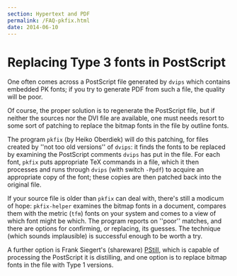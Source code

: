 ```yaml
---
section: Hypertext and PDF
permalink: /FAQ-pkfix.html
date: 2014-06-10
---
```


# Replacing Type 3 fonts in PostScript

One often comes across a PostScript file generated by
`dvips` which contains embedded PK fonts; if you try
to generate PDF from such a file, the quality will be poor.

Of course, the proper solution is to regenerate the PostScript file,
but if neither the sources nor the DVI file are available, one
must needs resort to some sort of patching to replace the bitmap fonts
in the file by outline fonts.

The program `pkfix` (by Heiko Oberdiek) will do this
patching, for files created by ''not too old versions'' of
`dvips`: it finds the fonts to be replaced by examining the
PostScript comments `dvips` has put in the file.  For each
font, `pkfix` puts appropriate TeX commands in a file,
which it then processes and runs through `dvips` (with switch
`-Ppdf`) to acquire an appropriate copy of the font; these copies are
then patched back into the original file.

If your source file is older than `pkfix` can deal with,
there's still a modicum of hope: `pkfix-helper` examines the
bitmap fonts in a document, compares them with the metric
(`tfm`) fonts on your system and comes to a view of which
font might be which.  The program reports on ''poor'' matches, and
there are options for confirming, or replacing, its guesses.  The
technique (which sounds implausible) is successful enough to be worth
a try.

A further option is Frank Siegert's (shareware)
[PStill](http://www.pstill.com), which is capable of processing
the PostScript it is distilling, and one option is to replace bitmap fonts
in the file with Type&nbsp;1 versions.

